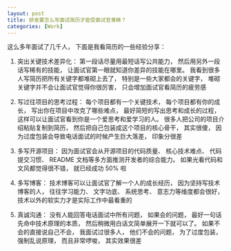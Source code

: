 ```yaml
---
layout: post
title: 研发要怎么写面试简历才能受面试官青睐？
categories: [Work]
---
```


这么多年面试了几千人， 下面是我看简历的一些经验分享：

1. 突出关键技术差异化： 第一段话尽量用最短话写公共能力， 然后用另外一段话写稀有的技能， 让面试官第一眼就知道你差异的技能在哪里。 我看到很多人写简历把所有关键字都堆砌上去了， 特别是一些大家都会的关键字， 堆砌关键字并不会让面试官觉得你很厉害， 只会增加面试官看简历的疲劳感

2. 写过往项目的思考过程： 每个项目都有一个关键技术， 每个项目都有你的成长， 写出你在项目中攻克了哪些难点， 最好简短的写出思考和成长的过程， 这样可以让面试官看到你是一个爱思考和爱学习的人。 很多人把公司的项目介绍粘贴复制到简历， 然后把自己包装成这个项目的核心骨干， 其实很傻， 因为过度包装会导致电话面试的时候产生巨大落差， 印象分很差

3. 多写开源项目： 因为面试官会从开源项目的代码质量、 核心技术难点、 代码提交习惯、 README 文档等多方面推测开发者的综合能力。 如果光看代码和文风都觉得很不错， 就已经成功 50% 啦

4. 多写博客： 技术博客可以让面试官了解一个人的成长经历， 因为坚持写技术博客的人， 往往学习能力、 文字功底、 系统思考、 意志力等维度都会很好， 技术以外的软实力才是实际工作中最看重的

5. 真诚沟通： 没有人能回答电话面试中所有问题， 如果会的问题， 最好一句话先命中技术原理的本质， 然后稍微用白话文简单展开一下就可以了。 如果不会的直接说自己不会， 我面试过很多人， 他们不会的问题， 为了过度包装， 强制乱说原理， 而且非常啰唆， 其实效果很差